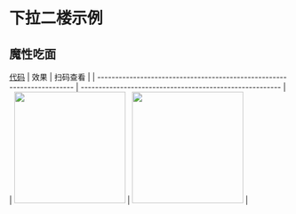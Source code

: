 # 下拉二楼示例

## 魔性吃面

[代码](https://github.com/wzs28150/coolui-scroller/tree/demo/miniprogram_dev/pages/demo/noodles)
| 效果 | 扫码查看 |
| ----------------------------------------------------------------------- | -------------------------------------------------------- |
| <img src="https://test.wzs.pub/pic/taobao.jpg" height="200" /> | <img src="/images/tb.png" width="200" /> |
